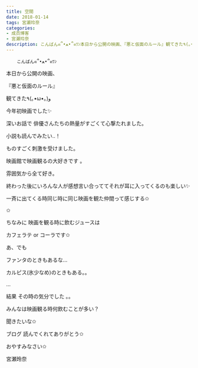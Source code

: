 ```yaml
---
title: 空間
date: 2018-01-14
tags: 宮瀬玲奈
categories: 
- 成员博客
- 宮瀬玲奈
description: こんばんฅ՞•ﻌ•՞ฅﾜﾝ本日から公開の映画、『悪と仮面のルール』観てきた٩(｡•ω•｡)و今年初映画でした✨深いお話で俳優さんたちの熱量がすごくて心撃たれました。小説も読んでみたい.....
---
```


        こんばんฅ՞•ﻌ•՞ฅﾜﾝ






本日から公開の映画、


『悪と仮面のルール』


観てきた٩(｡•ω•｡)و




今年初映画でした✨





深いお話で
俳優さんたちの熱量がすごくて心撃たれました。




小説も読んでみたい..！








ものすごく刺激を受けました。











映画館で映画観るの大好きです 。



雰囲気から全て好き。






終わった後にいろんな人が感想言い合っててそれが耳に入ってくるのも楽しい✨


一斉に出てくる時同じ時に同じ映画を観た仲間って感じする✩



✩






ちなみに
映画を観る時に飲むジュースは

カフェラテ or コーラです✩





あ、でも


ファンタのときもあるな...


カルピス(氷少なめ)のときもある。。




...




結果
その時の気分でした 。。









みんなは映画観る時何飲むことが多い？


聞きたいな✩








ブログ
読んでくれてありがとう✩

おやすみなさい✩



宮瀬玲奈



